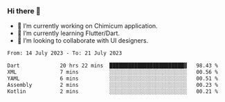### Hi there 👋

<!--
**devcat37/devcat37** is a ✨ _special_ ✨ repository because its `README.md` (this file) appears on your GitHub profile.-->


- 🔭 I’m currently working on Chimicum application.
- 🌱 I’m currently learning Flutter/Dart.
- 👯 I’m looking to collaborate with UI designers.
<!-- - 🤔 I’m looking for help with ... -->

<!--START_SECTION:waka-->

```txt
From: 14 July 2023 - To: 21 July 2023

Dart             20 hrs 22 mins  ████████████████████████▓   98.43 %
XML              7 mins          ░░░░░░░░░░░░░░░░░░░░░░░░░   00.56 %
YAML             6 mins          ░░░░░░░░░░░░░░░░░░░░░░░░░   00.51 %
Assembly         2 mins          ░░░░░░░░░░░░░░░░░░░░░░░░░   00.23 %
Kotlin           2 mins          ░░░░░░░░░░░░░░░░░░░░░░░░░   00.21 %
```

<!--END_SECTION:waka-->
